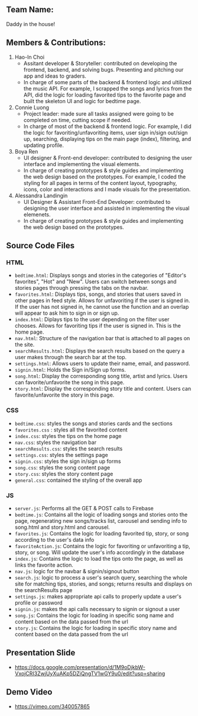 ## Team Name: 
Daddy in the house!

## Members & Contributions: 
1. Hao-In Choi
    * Assitant developer & Storyteller: contributed on developing the frontend, backend, and solving bugs. Presenting and pitching our app and ideas to graders.
    * In charge of some parts of the backend & frontend logic and ultilized the music API. For example, I scrapped the songs and lyrics from the API, did the logic for loading favorited tips to the favorite page and built the skeleton UI and logic for bedtime page.  
2. Connie Luong
    * Project leader: made sure all tasks assigned were going to be completed on time, cutting scope if needed.
    * In charge of most of the backend & frontend logic. For example, I did the logic for favoriting/unfavoriting items, user sign in/sign out/sign up,  searching, displaying tips on the main page (index), filtering, and updating profile.
3. Boya Ren
    * UI designer & Front-end developer: contributed to designing the user interface and implementing the visual elements.
    * In charge of creating prototypes & style guides and implementing the web design based on the prototypes. For example, I coded the styling for all pages in terms of the content layout, typography, icons, color and interactions and I made visuals for the presentation.
4. Alessandra Landingin
   *  UI Designer & Assistant Front-End Developer: contributed to designing the user interface and assisted in implementing the visual elemenets. 
   * In charge of creating prototypes & style guides and implementing the web design based on the prototypes.

## Source Code Files
### HTML
* `bedtime.html`: Displays songs and stories in the categories of "Editor's favorites", "Hot" and "New". Users can switch between songs and stories pages through pressing the tabs on the navbar.  
* `favorites.html`: Displays tips, songs, and stories that users saved in other pages in feed style. Allows for unfavoriting if the user is signed in. If the user has not signed in, he cannot use the function and an overlap will appear to ask him to sign in or sign up. 
* `index.html`: Diplays tips to the user depending on the filter user chooses. Allows for favoriting tips if the user is signed in. This is the home page.
* `nav.html`: Structure of the navigation bar that is attached to all pages on the site.
* `searchResults.html`: Displays the search results based on the query a user makes through the search bar at the top.
* `settings.html`: Allows users to update their name, email, and password.
* `signin.html`: Holds the Sign in/Sign up forms.
* `song.html`: Display the corresponding song title, artist and lyrics. Users can favorite/unfavorite the song in this page.
* `story.html`: Display the corresponding story title and content. Users can favorite/unfavorite the story in this page.

### CSS
* `bedtime.css`: styles the songs and stories cards and the sections
* `favorites.css` : styles all the favorited content
* `index.css`: styles the tips on the home page
* `nav.css`: styles the navigation bar
* `searchResults.css`: styles the search results
* `settings.css`: styles the settings page
* `signin.css`: styles the sign in/sign up forms
* `song.css`: styles the song content page
* `story.css`: styles the story content page
* `general.css`: contained the styling of the overall app

### JS
* `server.js`: Performs all the GET & POST calls to Firebase
* `bedtime.js`: Contains all the logic of loading songs and stories onto the page, regenerating new songs/tracks list, carousel and sending info to song.html and story.html
and carousel.
* `favorites.js`: Contains the logic for loading favorited tip, story, or song according to the user's data info
* `favoriteAction.js`: Contains the logic for favoriting or unfavoriting a tip, story, or song. Will update the user's info accordingly in the database
* `index.js`: Contains the logic to load the tips onto the page, as well as links the favorite action.
* `nav.js`: logic for the navbar & signin/signout button
* `search.js`: logic to process a user's search query, searching the whole site for matching tips, stories, and songs; returns results and displays on the searchResults page
* `settings.js`: makes appropriate api calls to properly update a user's profile or password
* `signin.js`: makes the api calls necessary to signin or signout a user
* `song.js`: Contains the logic for loading in specific song name and content based on the data passed from the url
* `story.js`: Contains the logic for loading in specific story name and content based on the data passed from the url

## Presentation Slide
* https://docs.google.com/presentation/d/1M9oDjkbW-VxojCRI3ZwjUyXuAKp5DZiQngTV1wGY9u0/edit?usp=sharing

## Demo Video
* https://vimeo.com/340057865

